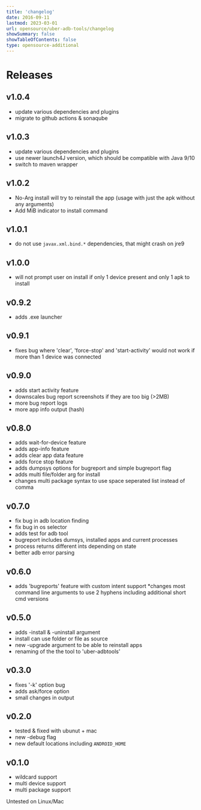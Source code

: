 ```yaml
---
title: 'changelog'
date: 2016-09-11
lastmod: 2023-03-01
url: opensource/uber-adb-tools/changelog
showSummary: false
showTableOfContents: false
type: opensource-additional
---
```

# Releases

## v1.0.4
* update various dependencies and plugins
* migrate to github actions & sonaqube

## v1.0.3
* update various dependencies and plugins
* use newer launch4J version, which should be compatible with Java 9/10
* switch to maven wrapper

## v1.0.2
* No-Arg install will try to reinstall the app (usage with just the apk without any arguments)
* Add MiB indicator to install command

## v1.0.1
* do not use `javax.xml.bind.*` dependencies, that might crash on jre9

## v1.0.0
* will not prompt user on install if only 1 device present and only 1 apk to install

## v0.9.2
* adds .exe launcher

## v0.9.1
* fixes bug where 'clear', 'force-stop' and 'start-activity' would not work if more than 1 device was connected

## v0.9.0
* adds start activity feature
* downscales bug report screenshots if they are too big (>2MB)
* more bug report logs
* more app info output (hash)

## v0.8.0
* adds wait-for-device feature
* adds app-info feature
* adds clear app data feature
* adds force stop feature
* adds dumpsys options for bugreport and simple bugreport flag
* adds multi file/folder arg for install
* changes multi package syntax to use space seperated list instead of comma

## v0.7.0
* fix bug in adb location finding
* fix bug in os selector
* adds test for adb tool
* bugreport includes dumsys, installed apps and current processes
* process returns different ints depending on state
* better adb error parsing

## v0.6.0
* adds 'bugreports' feature with custom intent support
*changes most command line arguments to use 2 hyphens including additional short cmd versions

## v0.5.0
* adds -install & -uninstall argument
* install can use folder or file as source
* new -upgrade argument to be able to reinstall apps
* renaming of the the tool to 'uber-adbtools'

## v0.3.0
* fixes '-k' option bug
* adds ask/force option
* small changes in output

## v0.2.0
* tested & fixed with ubunut + mac
* new -debug flag
* new default locations including `ANDROID_HOME`

## v0.1.0
* wildcard support
* multi device support
* multi package support

Untested on Linux/Mac
